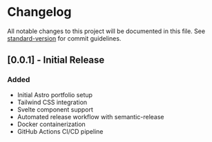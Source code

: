 # Changelog

All notable changes to this project will be documented in this file. See [standard-version](https://github.com/conventional-changelog/standard-version) for commit guidelines.

## [0.0.1] - Initial Release

### Added
- Initial Astro portfolio setup
- Tailwind CSS integration
- Svelte component support
- Automated release workflow with semantic-release
- Docker containerization
- GitHub Actions CI/CD pipeline